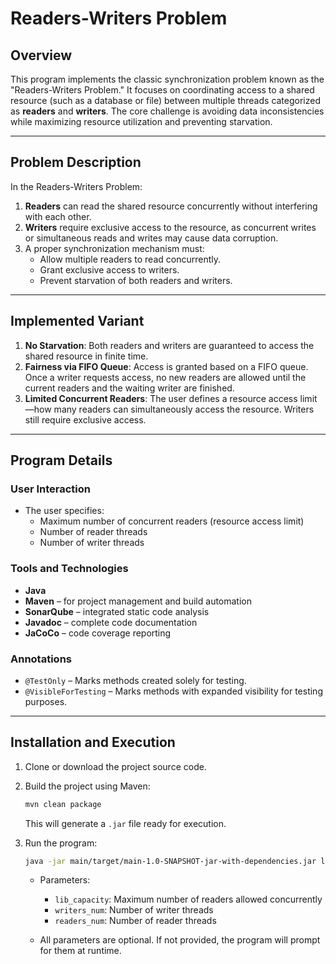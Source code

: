 # Readers-Writers Problem

## Overview

This program implements the classic synchronization problem known as the "Readers-Writers Problem." It focuses on coordinating access to a shared resource (such as a database or file) between multiple threads categorized as **readers** and **writers**. The core challenge is avoiding data inconsistencies while maximizing resource utilization and preventing starvation.

---

## Problem Description

In the Readers-Writers Problem:

1. **Readers** can read the shared resource concurrently without interfering with each other.
2. **Writers** require exclusive access to the resource, as concurrent writes or simultaneous reads and writes may cause data corruption.
3. A proper synchronization mechanism must:
    - Allow multiple readers to read concurrently.
    - Grant exclusive access to writers.
    - Prevent starvation of both readers and writers.

---

## Implemented Variant

1. **No Starvation**: Both readers and writers are guaranteed to access the shared resource in finite time.
2. **Fairness via FIFO Queue**: Access is granted based on a FIFO queue. Once a writer requests access, no new readers are allowed until the current readers and the waiting writer are finished.
3. **Limited Concurrent Readers**: The user defines a resource access limit—how many readers can simultaneously access the resource. Writers still require exclusive access.

---

## Program Details

### User Interaction

- The user specifies:
    - Maximum number of concurrent readers (resource access limit)
    - Number of reader threads
    - Number of writer threads

### Tools and Technologies

- **Java**
- **Maven** – for project management and build automation
- **SonarQube** – integrated static code analysis
- **Javadoc** – complete code documentation
- **JaCoCo** – code coverage reporting

### Annotations

- `@TestOnly` – Marks methods created solely for testing.
- `@VisibleForTesting` – Marks methods with expanded visibility for testing purposes.

---

## Installation and Execution

1. Clone or download the project source code.
2. Build the project using Maven:
   ```bash
   mvn clean package
   ```
   This will generate a `.jar` file ready for execution.
3. Run the program:
   ```bash
   java -jar main/target/main-1.0-SNAPSHOT-jar-with-dependencies.jar lib_capacity writers_num readers_num
   ```

    - Parameters:
        - `lib_capacity`: Maximum number of readers allowed concurrently
        - `writers_num`: Number of writer threads
        - `readers_num`: Number of reader threads

    - All parameters are optional. If not provided, the program will prompt for them at runtime.
